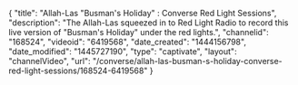{
    "title": "Allah-Las \"Busman's Holiday\" : Converse Red Light Sessions",
    "description": "The Allah-Las squeezed in to Red Light Radio to record this live version of \"Busman's Holiday\" under the red lights.",
    "channelid": "168524",
    "videoid": "6419568",
    "date_created": "1444156798",
    "date_modified": "1445727190",
    "type": "captivate",
    "layout": "channelVideo",
    "url": "\/converse\/allah-las-busman-s-holiday-converse-red-light-sessions\/168524-6419568"
}